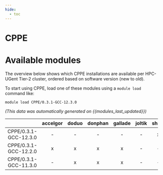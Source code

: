 ```yaml
---
hide:
  - toc
---
```


CPPE
====

# Available modules


The overview below shows which CPPE installations are available per HPC-UGent Tier-2 cluster, ordered based on software version (new to old).

To start using CPPE, load one of these modules using a `module load` command like:

```shell
module load CPPE/0.3.1-GCC-12.3.0
```

*(This data was automatically generated on {{modules_last_updated}})*  

| |accelgor|doduo|donphan|gallade|joltik|shinx|skitty|
| :---: | :---: | :---: | :---: | :---: | :---: | :---: | :---: |
|CPPE/0.3.1-GCC-12.3.0|-|-|-|-|-|x|x|
|CPPE/0.3.1-GCC-12.2.0|x|x|x|x|-|-|-|
|CPPE/0.3.1-GCC-11.3.0|-|x|x|x|-|-|-|
